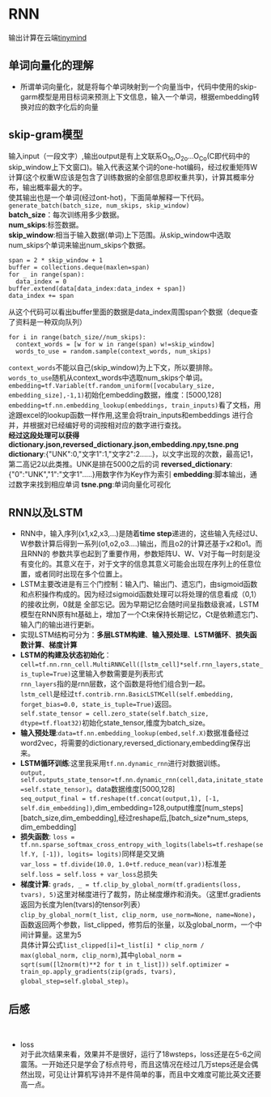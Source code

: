 # RNN
输出计算在云端[tinymind](https://www.tinymind.com/executions/9tp2oxp8 'tinymind')<br>
## 单词向量化的理解
* 所谓单词向量化，就是将每个单词映射到一个向量当中，代码中使用的skip-garm模型是用目标词来预测上下文信息，输入一个单词，根据embedding转换对应的数字化后的向量
## skip-gram模型
输入input（一段文字）,输出output是有上文联系O<sub>1</sub><sub>o</sub>,O<sub>2</sub><sub>o</sub>...O<sub>C</sub><sub>o</sub>(C即代码中的skip_window上下文窗口)。输入代表这某个词的one-hot编码，经过权重矩阵W计算(这个权重W应该是包含了训练数据的全部信息即权重共享)，计算其概率分布，输出概率最大的字。<br>
使其输出也是一个单词(经过ont-hot)，下面简单解释一下代码。<br>
 `generate_batch(batch_size, num_skips, skip_window)`<br>
  **batch_size**：每次训练用多少数据。<br>
  **num_skips**:标签数据。<br>
  **skip_window**:相当于输入数据(单词)上下范围。从skip_window中选取num_skips个单词来输出num_skips个数据。
```
span = 2 * skip_window + 1
buffer = collections.deque(maxlen=span)
for _ in range(span):
  data_index = 0
buffer.extend(data[data_index:data_index + span])
data_index += span
```

  从这个代码可以看出buffer里面的数据是data_index周围span个数据（deque查了资料是一种双向队列）
  
```
for i in range(batch_size//num_skips):
  context_words = [w for w in range(span) w!=skip_window]
  words_to_use = random.sample(context_words, num_skips)
```

  `context_words`不能以自己(skip_window)为上下文，所以要排除。<br>
  `words_to_use`随机从context_words中选取num_skips个单词。<br>
  `embedding=tf.Variable(tf.random_uniform([vocabulary_size, embedding_size],-1,1)`初始化embedding数据，维度：[5000,128]<br>
  `embedding=tf.nn.embedding_lookup(embeddings, train_inputs)`看了文档，用途跟excel的lookup函数一样作用,这里会将train_inputs和embeddings
  进行合并，并根据对已经编好号的词按相对应的数字进行查找。<br>
  **经过这段处理可以获得dictionary.json,reversed_dictionary.json,embedding.npy,tsne.png** <br>
  **dictionary**:{"UNK":0,"文字1":1,"文字2":2......}，以文字出现的次数，最高记1，第二高记2以此类推。UNK是排在5000之后的词
  **reversed_dictionary**:{"0":"UNK","1":"文字1".....}用数字作为Key作为索引
  **embedding**:脚本输出，通过数字来找到相应单词
  **tsne.png**:单词向量化可视化
## RNN以及LSTM

* RNN中，输入序列(x1,x2,x3,...)是随着**time step**递进的，这些输入先经过U、W参数计算后得到一系列(o1,o2,o3....)输出，而且o2的计算还基于x2和o1。而且RNN的
参数共享也起到了重要作用，参数矩阵U、W、V对于每一时刻是没有变化的。其意义在于，对于文字的信息其意义可能会出现在序列上的任意位置，或者同时出现在多个位置上。
* LSTM主要改进是有三个门控制：输入门、输出门、遗忘门，由sigmoid函数和点积操作构成的。因为经过sigmoid函数处理可以将处理的信息看成（0,1）的接收比例，0就是
全部忘记。因为早期记忆会随时间呈指数级衰减，LSTM模型在RNN原有ht基础上，增加了一个Ct来保持长期记忆，Ct是依赖遗忘门、输入门的输出进行更新。<br>
* 实现LSTM结构可分为：**多层LSTM构建**、**输入预处理**、**LSTM循环**、**损失函数计算**、**梯度计算**<br>
* **LSTM的构建及状态初始化**：`cell=tf.nn.rnn_cell.MultiRNNCell([lstm_cell]*self.rnn_layers,state_is_tuple=True)`这里输入参数需要是列表形式<br>
  `rnn_layers`指的是rnn层数，这个函数是将他们组合到一起。<br>
  `lstm_cell`是经过`tf.contrib.rnn.BasicLSTMCell(self.embedding, forget_bias=0.0, state_is_tuple=True)`返回。<br>
  `self.state_tensor = cell.zero_state(self.batch_size, dtype=tf.float32)`初始化state_tensor,维度为batch_size。<br>
* **输入预处理**:`data=tf.nn.embedding_lookup(embed,self.X)`数据准备经过word2vec，将需要的dictionary,reversed_dictionary,embedding保存出来。<br>
* **LSTM循环训练**:这里我采用`tf.nn.dynamic_rnn`进行对数据训练。<br>
  `output, self.outputs_state_tensor=tf.nn.dynamic_rnn(cell,data,initate_state=self.state_tensor)`。data数据维度[5000,128]<br>
  `seq_output_final = tf.reshape(tf.concat(output,1), [-1, self.dim_embedding])`,dim_embedding=128,output维度[num_steps][batch_size,dim_embedding],经过reshape后,[batch_size*num_steps, dim_embedding]<br>
* **损失函数**: `loss = tf.nn.sparse_softmax_cross_entropy_with_logits(labels=tf.reshape(self.Y, [-1]), logits= logits)`同样是交叉熵<br>
  `var_loss = tf.divide(10.0, 1.0+tf.reduce_mean(var))`标准差<br>
  `self.loss = self.loss + var_loss`总损失<br>
* **梯度计算**:
  `grads, _ = tf.clip_by_global_norm(tf.gradients(loss, tvars), 5)`这里对梯度进行了裁剪，防止梯度爆炸和消失。（这里tf.gradients返回为长度为len(tvars)的tensor列表）<br>
  `clip_by_global_norm(t_list, clip_norm, use_norm=None, name=None)`，函数返回两个参数，list_clipped，修剪后的张量，以及global_norm，一个中间计算量。这里为5<br>
  具体计算公式`list_clipped[i]=t_list[i] * clip_norm / max(global_norm, clip_norm)`,其中`global_norm = sqrt(sum([l2norm(t)**2 for t in t_list]))`
  `self.optimizer = train_op.apply_gradients(zip(grads, tvars), global_step=self.global_step)`。<br>
  
## 后感
[](https://github.com/Neilyooo/RNN/blob/master/output.png 'output')<br>
* loss<br>
  对于此次结果来看，效果并不是很好，运行了18wsteps，loss还是在5-6之间震荡。一开始还只是学会了标点符号，而且这情况在经过几万steps还是会偶然出现，可见让计算机写诗并不是件简单的事，而且中文难度可能比英文还要高一点。

  

